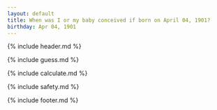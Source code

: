 ```yaml
---
layout: default
title: When was I or my baby conceived if born on April 04, 1901?
birthday: Apr 04, 1901
---
```


{% include header.md %}

{% include guess.md %}

{% include calculate.md %}

{% include safety.md %}

{% include footer.md %}




